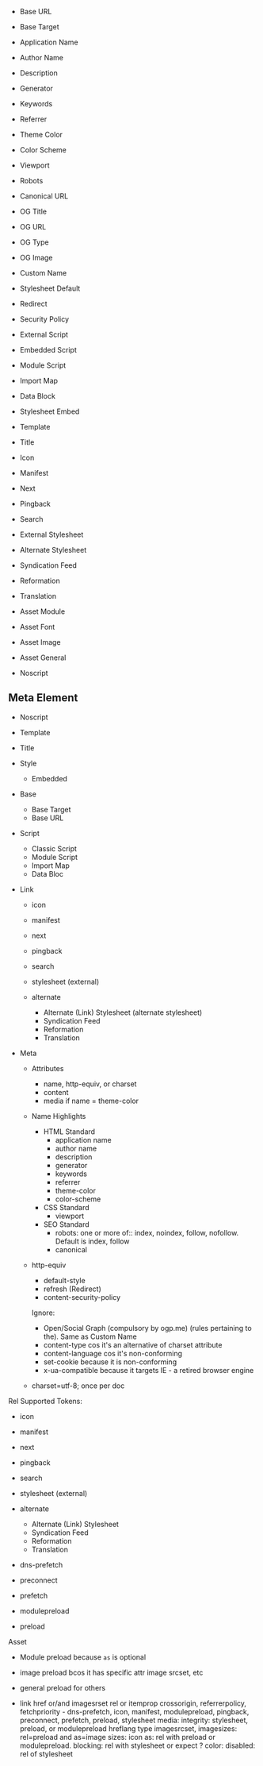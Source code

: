 - Base URL
- Base Target
- Application Name
- Author Name
- Description
- Generator
- Keywords
- Referrer
- Theme Color
- Color Scheme
- Viewport
- Robots
- Canonical URL
- OG Title
- OG URL
- OG Type
- OG Image
- Custom Name
- Stylesheet Default
- Redirect
- Security Policy
- External Script
- Embedded Script
- Module Script
- Import Map
- Data Block
- Stylesheet Embed
- Template
- Title
- Icon
- Manifest
- Next
- Pingback
- Search
- External Stylesheet
- Alternate Stylesheet
- Syndication Feed
- Reformation
- Translation
- Asset Module
- Asset Font
- Asset Image
- Asset General



- Noscript



## Meta Element

- Noscript

- Template
- Title
- Style
  - Embedded
- Base
  - Base Target
  - Base URL
- Script
  - Classic Script
  - Module Script
  - Import Map
  - Data Bloc
- Link
  - icon
  - manifest
  - next
  - pingback
  - search
  - stylesheet (external)

  - alternate
    - Alternate (Link) Stylesheet (alternate stylesheet)
    - Syndication Feed
    - Reformation
    - Translation

- Meta
  - Attributes
    - name, http-equiv, or charset
    - content
    - media if name = theme-color

  - Name Highlights
    - HTML Standard
      - application name
      - author name
      - description
      - generator
      - keywords
      - referrer
      - theme-color
      - color-scheme
    - CSS Standard
      - viewport
    - SEO Standard
      - robots: one or more of:: index, noindex, follow, nofollow. Default is index, follow
      - canonical

  - http-equiv
    - default-style
    - refresh (Redirect)
    - content-security-policy

    Ignore:
    - Open/Social Graph (compulsory by ogp.me)
      (rules pertaining to the). Same as Custom Name
    - content-type cos it's an alternative of charset attribute
    - content-language cos it's non-conforming
    - set-cookie because it is non-conforming
    - x-ua-compatible because it targets IE - a retired browser engine 

  - charset=utf-8; once per doc




Rel Supported Tokens:
- icon
- manifest
- next
- pingback
- search
- stylesheet (external)

- alternate
  - Alternate (Link) Stylesheet
  - Syndication Feed
  - Reformation
  - Translation

- dns-prefetch
- preconnect
- prefetch

- modulepreload
- preload


Asset 
- Module preload because `as` is optional
- image preload bcos it has specific attr image srcset, etc
- general preload for others




- link
href or/and imagesrset
rel or itemprop
crossorigin, referrerpolicy, fetchpriority - dns-prefetch, icon, manifest, modulepreload, pingback, preconnect, prefetch, preload, stylesheet 
media:
integrity:  stylesheet, preload, or modulepreload
hreflang
type
imagesrcset, imagesizes: rel=preload and as=image
sizes: icon
as: rel with preload or modulepreload.
blocking: rel with stylesheet or expect
? color:
disabled: rel of stylesheet
